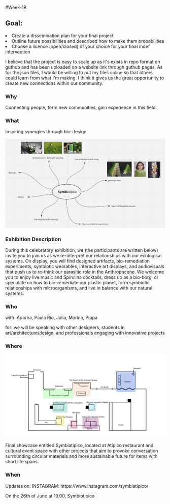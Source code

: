 #Week-18
<h2>Goal:</h2>
<li>Create a dissemination plan for your final project </li>
<li>Outline future possibilities and described how to make them probabilities </li>
<li>Choose a licence (open/closed) of your choice for your final mdef intervention </li>

<p>I believe that the project is easy to scale up as it's exists in repo format on guthub and has been uploaded on a website link through guthub pages. As for the json files, I would be willing to put my files online so that others could learn from what I'm making. I think it gives us the great opportunity to create new connections within our community. </p>

<h3>Why</h3>
Connecting people, form new communities, gain experience in this field.

<h3>What</h3>
<p>Inspiring synergies through bio-design</p>
<p align="center">
<img title="miro" alt="brainstorm" src="/images/181.png" width="560"/>
<h3>Exhibition Description </h3>
<p>During this celebratory exhibition, we (the participants are written below) invite you to join us as we re-interpret our relationships with our ecological systems. On display, you will find designed artifacts, bio-remediation experiments, symbiotic wearables, interactive art displays, and audiovisuals that push us to re-think our parasitic role in the Anthropocene. We welcome you to enjoy live music and Spirulina cocktails, dress up as a bio-borg, or speculate on how to bio-remediate our plastic planet, form symbiotic relationships with microorganisms, and live in balance with our natural systems.</p>

<h3>Who</h3>
<p>with: Aparna, Paula Rio, Julia, Marina, Pippa</p>
<p>for: we will be speaking with other designers, students in art/architecture/design, and professionals engaging with innovative projects</p>

<h3>Where</h3>
<p align="center">
<img title="miro" alt="brainstorm" src="/images/182.png" width="560"/>
<p>Final showcase entitled Symbiatipico, located at Atipico restaurant and cultural event space with other projects that aim to provoke conversation surrounding circular materials and more sustainable future for items with short life spans.</p>

<h3>When</h3>
<p>Updates on: INSTAGRAM: https://www.instagram.com/symbiatipico/</p>
<p>On the 26th of June at 19.00, Symbiotipico</p>
